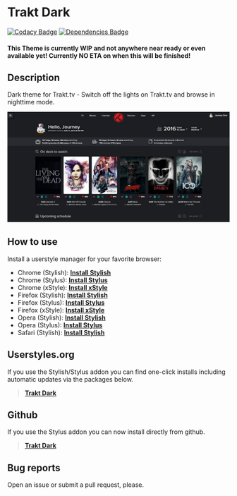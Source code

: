 # Trakt Dark

[![Codacy Badge](https://api.codacy.com/project/badge/Grade/2c91e63a889147779c06ab6290647af5)](https://www.codacy.com/app/StylusThemes/Trakt-Dark?utm_source=github.com&utm_medium=referral&utm_content=StylusThemes/Trakt-Dark&utm_campaign=badger)
[![Dependencies Badge](https://img.shields.io/david/dev/StylusThemes/Trakt-Dark.svg?label=%20devDependencies%20)](https://david-dm.org/StylusThemes/Trakt-Dark?type=dev)

#### This Theme is currently WIP and not anywhere near ready or even available yet! Currently NO ETA on when this will be finished!

## Description

Dark theme for Trakt.tv - Switch off the lights on Trakt.tv and browse in nighttime mode.

![Trakt.tv Preview](./img/preview/trakt.preview.jpg?raw=true "Trakt.tv Preview")

## How to use

Install a userstyle manager for your favorite browser:

- Chrome (Stylish): **[Install Stylish][1]**
- Chrome (Stylus): **[Install Stylus][2]**
- Chrome (xStyle): **[Install xStyle][3]**
- Firefox (Stylish): **[Install Stylish][4]**
- Firefox (Stylus): **[Install Stylus][5]**
- Firefox (xStyle): **[Install xStyle][6]**
- Opera (Stylish): **[Install Stylish][7]**
- Opera (Stylus): **[Install Stylus][8]**
- Safari (Stylish): **[Install Stylish][9]**

## Userstyles.org

If you use the Stylish/Stylus addon you can find one-click installs including automatic updates via the packages below.

> **[Trakt Dark][10]**

## Github

If you use the Stylus addon you can now install directly from github.

> **[Trakt Dark][11]**

## Bug reports

Open an issue or submit a pull request, please.

[1]: https://chrome.google.com/webstore/detail/stylish-custom-themes-for/fjnbnpbmkenffdnngjfgmeleoegfcffe
[2]: https://chrome.google.com/webstore/detail/stylus/clngdbkpkpeebahjckkjfobafhncgmne
[3]: https://chrome.google.com/webstore/detail/xstyle/hncgkmhphmncjohllpoleelnibpmccpj
[4]: https://addons.mozilla.org/en-US/firefox/addon/stylish
[5]: https://addons.mozilla.org/en-US/firefox/addon/styl-us
[6]: https://addons.mozilla.org/en-us/firefox/addon/xstyle
[7]: https://addons.opera.com/en/extensions/details/stylish/?display=en
[8]: https://addons.opera.com/en/extensions/details/stylus/?display=en
[9]: https://sobolev.us/stylish
[10]: https://userstyles.org/styles/125666
[11]: https://raw.githubusercontent.com/StylusThemes/Trakt-Dark/master/style.user.css
